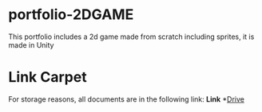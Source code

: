 # portfolio-2DGAME
This portfolio includes a 2d game made from scratch including sprites, it is made in Unity
# Link Carpet
For storage reasons, all documents are in the following link:
**Link**
*[Drive]([https://www.linkedin.com/in/ingrid-perez-ab9305312/](https://drive.google.com/drive/folders/1WYnfCClo9us6H8WKmmJee98w4EKp-MzX?usp=sharing))
